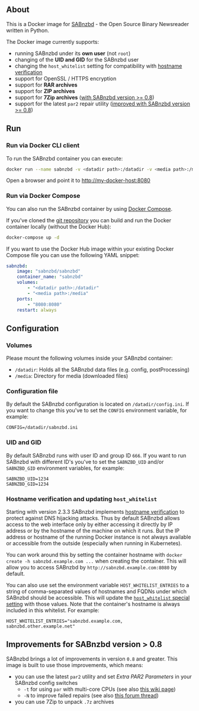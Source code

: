 ## About

This is a Docker image for [SABnzbd](http://sabnzbd.org/) - the Open Source Binary Newsreader written in Python.

The Docker image currently supports:

* running SABnzbd under its __own user__ (not `root`)
* changing of the __UID and GID__ for the SABnzbd user
* changing the `host_whitelist` setting for compatibility with [hostname verification](https://sabnzbd.org/hostname-check)
* support for OpenSSL / HTTPS encryption
* support for __RAR archives__
* support for __ZIP archives__
* support for __7Zip archives__ ([with SABnzbd version >= 0.8](#improvements-for-sabnzbd-version--08))
* support for the latest `par2` repair utility ([improved with SABnzbd version >= 0.8](#improvements-for-sabnzbd-version--08))

## Run

### Run via Docker CLI client

To run the SABnzbd container you can execute:

```bash
docker run --name sabnzbd -v <datadir path>:/datadir -v <media path>:/media -p 8080:8080 sabnzbd/sabnzbd
```

Open a browser and point it to [http://my-docker-host:8080](http://my-docker-host:8080)

### Run via Docker Compose

You can also run the SABnzbd container by using [Docker Compose](https://www.docker.com/docker-compose).

If you've cloned the [git repository](https://github.com/domibarton/docker-sabnzbd) you can build and run the Docker container locally (without the Docker Hub):

```bash
docker-compose up -d
```

If you want to use the Docker Hub image within your existing Docker Compose file you can use the following YAML snippet:

```yaml
sabnzbd:
    image: "sabnzbd/sabnzbd"
    container_name: "sabnzbd"
    volumes:
        - "<datadir path>:/datadir"
        - "<media path>:/media"
    ports:
        - "8080:8080"
    restart: always
```

## Configuration

### Volumes

Please mount the following volumes inside your SABnzbd container:

* `/datadir`: Holds all the SABnzbd data files (e.g. config, postProcessing)
* `/media`: Directory for media (downloaded files)

### Configuration file

By default the SABnzbd configuration is located on `/datadir/config.ini`.
If you want to change this you've to set the `CONFIG` environment variable, for example:

```
CONFIG=/datadir/sabnzbd.ini
```

### UID and GID

By default SABnzbd runs with user ID and group ID `666`.
If you want to run SABnzbd with different ID's you've to set the `SABNZBD_UID` and/or `SABNZBD_GID` environment variables, for example:

```
SABNZBD_UID=1234
SABNZBD_GID=1234
```

### Hostname verification and updating `host_whitelist`

Starting with version 2.3.3 SABnzbd implements [hostname verification](https://sabnzbd.org/hostname-check)
to protect against DNS hijacking attacks. Thus by default SABnzbd allows access
to the web interface only by either accessing it directly by IP address or by
the hostname of the machine on which it runs. But the IP address or hostname of
the running Docker instance is not always available or accessible from the
outside (especially when running in Kubernetes).

You can work around this by setting the container hostname with
`docker create -h sabnzbd.example.com ...` when creating the container. This
will allow you to access SABnzbd by `http://sabnzbd.example.com:8080` by
default.

You can also use set the environment variable `HOST_WHITELIST_ENTRIES` to a
string of comma-separated values of hostnames and FQDNs under which SABnzbd
should be accessible. This will update the [`host_whitelist` special setting](https://sabnzbd.org/wiki/configuration/2.3/special)
with those values. Note that the container's hostname is always included in
this whitelist. For example:

```
HOST_WHITELIST_ENTRIES="sabnzbd.example.com, sabnzbd.other.example.net"
```

## Improvements for SABnzbd version > 0.8

SABnzbd brings a lot of improvements in version `0.8` and greater. This image is built to use those improvements, which means:

* you can use the latest `par2` utility and set _Extra PAR2 Parameters_ in your SABnzbd config switches
  * `-t` for using `par` with multi-core CPUs (see also [this wiki page](http://wiki.sabnzbd.org/configure-switches#multi-core))
  * `-N` to improve failed repairs (see also [this forum thread](http://forums.sabnzbd.org/viewtopic.php?f=2&t=19913#p103827))
* you can use 7Zip to unpack `.7z` archives

